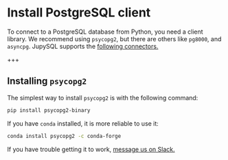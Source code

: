 # Install PostgreSQL client

To connect to a PostgreSQL database from Python, you need a client library. We recommend using `psycopg2`, but there are others like `pg8000`, and `asyncpg`. JupySQL supports the [following connectors.](https://docs.sqlalchemy.org/en/14/dialects/postgresql.html#dialect-postgresql)

+++

## Installing `psycopg2`

The simplest way to install `psycopg2` is with the following command:

```sh
pip install psycopg2-binary
```

If you have `conda` installed, it is more reliable to use it:

```sh
conda install psycopg2 -c conda-forge
```


If you have trouble getting it to work, [message us on Slack.](https://ploomber.io/community)
